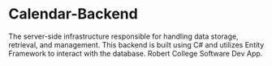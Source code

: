 # Calendar-Backend
The server-side infrastructure responsible for handling data storage, retrieval, and management. This backend is built using C# and utilizes Entity Framework to interact with the database. Robert College Software Dev App.
